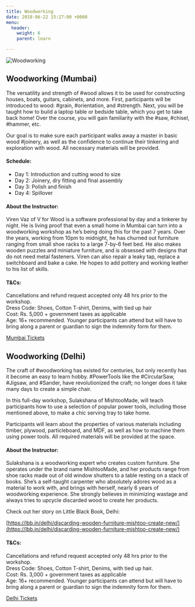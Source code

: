 ```yaml
---
title: Woodworking
date: 2018-06-22 15:27:00 +0000
menu:
  header:
    weight: 6
    parent: learn

---
```

![Woodworking](/uploads/woodworking_workshop.jpg)

## Woodworking (Mumbai)

The versatility and strength of #wood allows it to be used for constructing houses, boats, guitars, cabinets, and more. First, participants will be introduced to wood: #grain, #orientation, and #strength. Next, you will be taught how to build a laptop table or bedside table, which you get to take back home! Over the course, you will gain familiarity with the #saw, #chisel, #hammer, etc.

Our goal is to make sure each participant walks away a master in basic wood #joinery, as well as the confidence to continue their tinkering and exploration with wood. All necessary materials will be provided.

#### Schedule:

* Day 1: Introduction and cutting wood to size
* Day 2: Joinery, dry fitting and final assembly
* Day 3: Polish and finish
* Day 4: Spillover

#### About the Instructor:

Viren Vaz of V for Wood is a software professional by day and a tinkerer by night. He is living proof that even a small home in Mumbai can turn into a woodworking workshop as he’s being doing this for the past 7 years. Over the years, working from 10pm to midnight, he has churned out furniture ranging from small shoe racks to a large 7-by-6 feet bed. He also makes wooden puzzles and miniature furniture, and is obsessed with designs that do not need metal fasteners. Viren can also repair a leaky tap, replace a switchboard and bake a cake. He hopes to add pottery and working leather to his list of skills.

#### T&Cs:

Cancellations and refund request accepted only 48 hrs prior to the workshop.<br>
Dress Code: Shoes, Cotton T-shirt, Denims, with tied up hair<br>
Cost: Rs. 5,000 + government taxes as applicable<br>
Age: 16+ recommended. Younger participants can attend but will have to bring along
          a parent or guardian to sign the indemnity form for them.

<a href="https://www.instamojo.com/MakersAsylum/woodworking-for-beginners-july-mumbai/" target="_blank" class="btn btn-primary">Mumbai Tickets</a>


## Woodworking (Delhi)

The craft of #woodworking has existed for centuries, but only recently has it become an easy to learn hobby. #PowerTools like the #CircularSaw, #Jigsaw, and #Sander, have revolutionized the craft; no longer does it take many days to create a simple chair.

In this full-day workshop, Sulakshana of MishtooMade, will teach participants how to use a selection of popular power tools, including those mentioned above, to make a chic serving tray to take home.

Participants will learn about the properties of various materials including timber, plywood, particleboard, and MDF, as well as how to machine them using power tools. All required materials will be provided at the space.

#### About the Instructor:

Sulakshana is a woodworking expert who creates custom furniture. She operates under the brand name MishtooMade, and her products range from shoe racks made out of old window shutters to a table resting on a stack of books. She’s a self-taught carpenter who absolutely adores wood as a material to work with, and brings with herself, nearly 6 years of woodworking experience. She strongly believes in minimizing wastage and always tries to upcycle discarded wood to create her products.

Check out her story on Little Black Book, Delhi:

[https://lbb.in/delhi/discarding-wooden-furniture-mishtoo-create-new/](https://lbb.in/delhi/discarding-wooden-furniture-mishtoo-create-new/)

#### T&Cs:

Cancellations and refund request accepted only 48 hrs prior to the workshop.<br>
Dress Code: Shoes, Cotton T-shirt, Denims, with tied up hair.<br>
Cost: Rs. 3,000 + government taxes as applicable<br>
Age: 16+ recommended. Younger participants can attend but will have to bring along
          a parent or guardian to sign the indemnity form for them.

<a href="https://www.instamojo.com/MakersAsylum/woodworking-workshop-august-delhi/" target="_blank" class="btn btn-primary">Delhi Tickets</a>